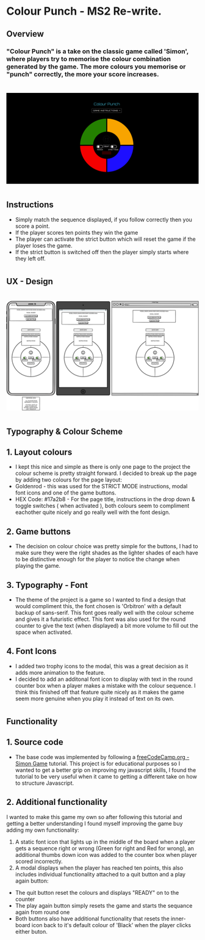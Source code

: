 # Colour Punch - MS2 Re-write.
## Overview
### "Colour Punch" is a take on the classic game called 'Simon', where players try to memorise the colour combination generated by the game. The more colours you memorise or "punch" correctly, the more your score increases.
#
![Am I Responsive?](images/game.png)
#
## Instructions
* Simply match the sequence displayed, if you follow correctly then you score a point.
* If the player scores ten points they win the game
* The player can activate the strict button which will reset the game if the player loses the game. 
* If the strict button is switched off then the player simply starts where they left off.
#

## UX - Design
#
![Am I Responsive?](images/colour-punch-wireframe.png)
#
## Typography & Colour Scheme
## 1. Layout colours
* I kept this nice and simple as there is only one page to the project the colour scheme is pretty straight forward. I decided to break up the page by adding two colours for the page layout:
* Goldenrod - this was used for the STRICT MODE instructions, modal font icons and one of the game buttons.
* HEX Code: #17a2b8 - For the page title, instructions in the drop down & toggle switches ( when activated ), both colours seem to compliment eachother quite nicely and go really well with the font design.
## 2. Game buttons
* The decision on colour choice was pretty simple for the buttons, I had to make sure they were the right shades as the lighter shades of each have to be distinctive enough for the player to notice the change when playing the game.
## 3. Typography - Font
* The theme of the project is a game so I wanted to find a design that would compliment this, the font chosen is 'Orbitron' with a default backup of sans-serif. This font goes really well with the colour scheme and gives it a futuristic effect. This font was also used for the round counter to give the text (when displayed) a bit more volume to fill out the space when activated. 
## 4. Font Icons
* I added two trophy icons to the modal, this was a great decision as it adds more animation to the feature.
* I decided to add an additonal font icon to display with text in the round counter box when a player makes a mistake with the colour sequence. I think this finished off that feature quite nicely as it makes the game seem more genuine when you play it instead of text on its own.
#
## Functionality
## 1. Source code
* The base code was implemented by following a [freeCodeCamp.org - Simon Game](https://www.youtube.com/watch?v=n_ec3eowFLQ) tutorial. This project is for educational purposes so I wanted to get a better grip on improving my javascript skills, I found the tutorial to be very useful when it came to getting a different take on how to structure Javascript.
## 2. Additional functionality
I wanted to make this game my own so after following this tutorial and getting a better understanding I found myself improving the game buy adding my own functionality:
1.  A static font icon that lights up in the middle of the board when a player gets a sequence right or wrong (Green for right and Red for wrong), an additional thumbs down icon was added to the counter box when player scored incorrectly.
2.  A modal displays when the player has reached ten points, this also includes individual functionality attached to a quit button and a play again button:
 - The quit button reset the colours and displays "READY" on to the counter
 - The play again button simply resets the game and starts the sequance again from round one
- Both buttons also have additional functionality that resets the inner-board icon back to it's default colour of 'Black' when the player clicks either buton.
